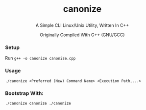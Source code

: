 # <p align="center"> canonize
<p align="center"> A Simple CLI Linux/Unix Utility, Written In C++ 
<p align="center"> Originally Compiled With G++ (GNU/GCC) 

### Setup  
Run `g++ -o canonize canonize.cpp`

### Usage  
`./canonize <Preferred (New) Command Name> <Execution Path,...>`

### Bootstrap With: 

`./canonize canonize ./canonize`

